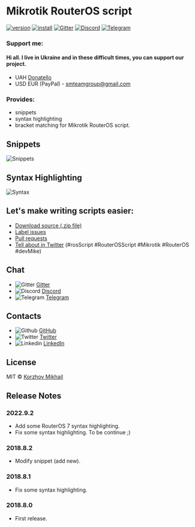 # Mikrotik RouterOS script
[![version](https://vsmarketplacebadge.apphb.com/version/devMike.mikrotik-routeros-script.svg)][_1]
[![install](https://vsmarketplacebadge.apphb.com/installs-short/devMike.mikrotik-routeros-script.svg)][_1]
[![Gitter](https://img.shields.io/badge/chat-Gitter-brightgreen.svg)][_2]
[![Discord](https://img.shields.io/badge/chat-Discord-brightgreen.svg)][_3]
[![Telegram](https://img.shields.io/badge/chat-Telegram-brightgreen.svg)][_4]

[_1]:https://marketplace.visualstudio.com/items?itemName=devMike.mikrotik-routeros-script
[_2]:https://gitter.im/Mikrotik-RouterOS-script/LetsTalk?utm_source=share-link&utm_medium=link&utm_campaign=share-link
[_3]:https://discordapp.com/channels/488241725085712385/488241725635035139
[_4]:https://t.me/rosscript

### Support me:
#### Hi all. I live in Ukraine and in these difficult times, you can support our project.

- UAH [Donatello](https://donatello.to/devMikeUA)
- USD EUR (PayPal) - smteamgroup@gmail.com

### Provides:
- snippets
- syntax highlighting
- bracket matching for Mikrotik RouterOS script.

## Snippets

![Snippets](https://github.com/devMikeUA/vscode_mikrotik_routeros_script/raw/master/images/example.gif)

## Syntax Highlighting

![Syntax](https://github.com/devMikeUA/vscode_mikrotik_routeros_script/raw/master/images/example.png)

## Let's make writing scripts easier:
- [Download source (.zip file)][1]
- [Label issues][2]
- [Pull requests][3]
- [Tell about in Twitter][4] (#rosScript #RouterOSScript #Mikrotik #RouterOS #devMike)

[1]:https://github.com/devMikeUA/vscode_mikrotik_routeros_script/archive/master.zip
[2]:https://github.com/devMikeUA/vscode_mikrotik_routeros_script/issues
[3]:https://github.com/devMikeUA/vscode_mikrotik_routeros_script/pulls
[4]:https://www.twitter.com/home?status=%20%23rosScript%20%23RouterOSScript%20%23Mikrotik%20%23RouterOS%20%23devMike%20Let's%20make%20writing%20scripts%20easier%20%23VSMarketplace%3A%20https%3A%2F%2Fmarketplace.visualstudio.com%2Fitems%3FitemName%3DdevMike.mikrotik-routeros-script

## Chat

- ![Gitter](https://github.com/devMikeUA/vscode_mikrotik_routeros_script/raw/master/.res/gitter_24.png) [Gitter][_2]
- ![Discord](https://github.com/devMikeUA/vscode_mikrotik_routeros_script/raw/master/.res/discord_24.png) [Discord][_3]
- ![Telegram](https://github.com/devMikeUA/vscode_mikrotik_routeros_script/raw/master/.res/telegram_24.png) [Telegram][_4]

## Contacts
- ![Github](https://github.com/devMikeUA/vscode_mikrotik_routeros_script/raw/master/.res/github_24.png) [GitHub](https://github.com/devMikeUA/)
- ![Twitter](https://github.com/devMikeUA/vscode_mikrotik_routeros_script/raw/master/.res/twitter_24.png) [Twitter](https://twitter.com/devMikeUA/)
- ![Linkedin](https://github.com/devMikeUA/vscode_mikrotik_routeros_script/raw/master/.res/linkedin_24.png) [LinkedIn](https://www.linkedin.com/in/devMikeUA/)

## License

MIT © [Korzhov Mikhail](https://github.com/devMikeUA)

## Release Notes

### 2022.9.2
- Add some RouterOS 7 syntax highlighting.
- Fix some syntax highlighting.
To be continue ;)

### 2018.8.2
- Modify snippet (add new).

### 2018.8.1
- Fix some syntax highlighting.

### 2018.8.0
- First release.